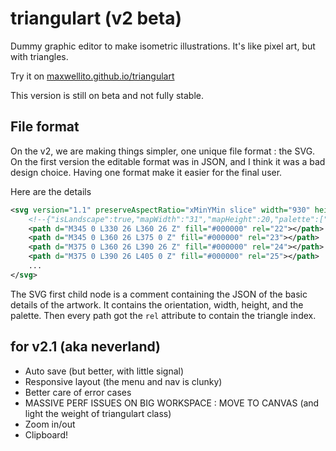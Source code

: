# triangulart (v2 beta)

Dummy graphic editor to make isometric illustrations. It's like pixel art, but with triangles.

Try it on [maxwellito.github.io/triangulart](https://maxwellito.github.io/triangulart)

This version is still on beta and not fully stable.

## File format

On the v2, we are making things simpler, one unique file format : the SVG. On the first version the editable format was in JSON, and I think it was a bad design choice. Having one format make it easier for the final user.

Here are the details

```xml
<svg version="1.1" preserveAspectRatio="xMinYMin slice" width="930" height="520" viewBox="0 0 930 520">
    <!--{"isLandscape":true,"mapWidth":"31","mapHeight":20,"palette":["#11aaff","#ff0002","#c5ceda","#000000"]}-->
    <path d="M345 0 L330 26 L360 26 Z" fill="#000000" rel="22"></path>
    <path d="M345 0 L360 26 L375 0 Z" fill="#000000" rel="23"></path>
    <path d="M375 0 L360 26 L390 26 Z" fill="#000000" rel="24"></path>
    <path d="M375 0 L390 26 L405 0 Z" fill="#000000" rel="25"></path>
    ...
</svg>
```

The SVG first child node is a comment containing the JSON of the basic details of the artwork. It contains the orientation, width, height, and the palette.
Then every path got the `rel` attribute to contain the triangle index.

## for v2.1 (aka neverland)

- Auto save (but better, with little signal)
- Responsive layout (the menu and nav is clunky)
- Better care of error cases
- MASSIVE PERF ISSUES ON BIG WORKSPACE : MOVE TO CANVAS (and light the weight of triangulart class)
- Zoom in/out
- Clipboard!